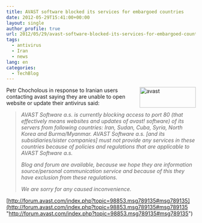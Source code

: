 ```yaml
---
title: AVAST software blocked its services for embargoed countries
date: 2012-05-29T15:41:00+00:00
layout: single
author_profile: true
url: 2012/05/29/avast-software-blocked-its-services-for-embargoed-countries/
tags:
  - antivirus
  - Iran
  - news
lang: en
categories: 
  - TechBlog
---
```

[<img title="avast" border="0" alt="avast" align="right" src="http://lh6.ggpht.com/-oYFr8vNLzaY/T8TnFIhxHfI/AAAAAAAAGJE/YGwCUxrhoSQ/avast_thumb%25255B4%25255D.png?imgmax=800" width="149" height="55" />](http://lh6.ggpht.com/-E-Av7oSSnT0/T8Tm_bSMxOI/AAAAAAAAGI8/vW_iLJehqSo/s1600-h/avast%25255B6%25255D.png)Petr Chocholous in response to Iranian users contacting avast saying they are unable to open website or update their antivirus said: 

> _AVAST Software a.s. is currently blocking access to port 80 (that effectively means websites and updates of avast! software) of its servers from following countries: Iran, Sudan, Cuba, Syria, North Korea and Burma/Myanmar. AVAST Software a.s. [and its subsidiaries/sister companies] must not provide any services in these countries because of policies and regulations that are applicable to AVAST Software a.s._
> 
> _Blog and forum are available, because we hope they are information source/personal communication service and because of this they have exclusion from these regulations._
> 
> _We are sorry for any caused inconvenience._

[http://forum.avast.com/index.php?topic=98853.msg789135#msg789135](http://forum.avast.com/index.php?topic=98853.msg789135#msg789135 "http://forum.avast.com/index.php?topic=98853.msg789135#msg789135")